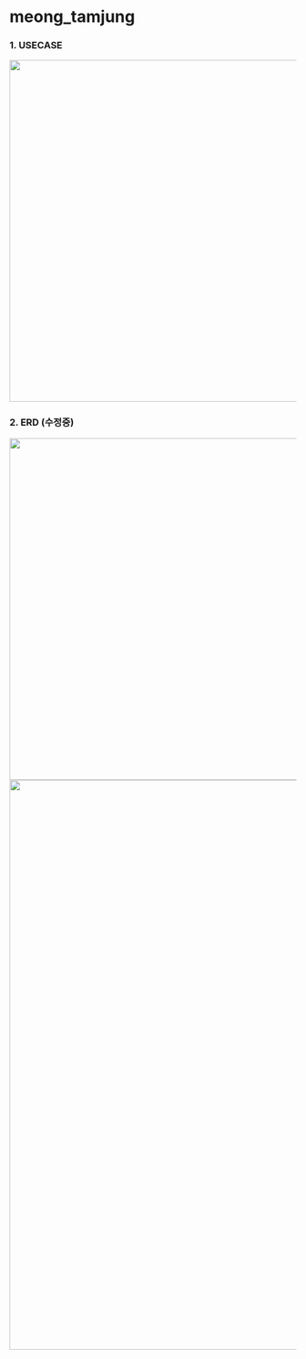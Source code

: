# meong_tamjung

### 1. USECASE 
<img src="https://user-images.githubusercontent.com/84279479/125884232-8e3cb9c2-c15f-41fa-9cbd-3ce7c60c81f4.png" width="600">

### 2. ERD (수정중)
<img src="https://github.com/sonyujin95/meong_tamjung/blob/main/images/ERD%20-v1.png?raw=true" width="600">
<img src="https://user-images.githubusercontent.com/84279479/166175255-009a3ef6-33be-4a57-b1f4-b18500e7fce7.png" width="1000">
